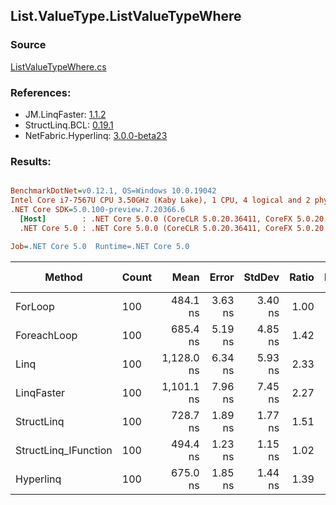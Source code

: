 ﻿## List.ValueType.ListValueTypeWhere

### Source
[ListValueTypeWhere.cs](../LinqBenchmarks/List/ValueType/ListValueTypeWhere.cs)

### References:
- JM.LinqFaster: [1.1.2](https://www.nuget.org/packages/JM.LinqFaster/1.1.2)
- StructLinq.BCL: [0.19.1](https://www.nuget.org/packages/StructLinq.BCL/0.19.1)
- NetFabric.Hyperlinq: [3.0.0-beta23](https://www.nuget.org/packages/NetFabric.Hyperlinq/3.0.0-beta23)

### Results:
``` ini

BenchmarkDotNet=v0.12.1, OS=Windows 10.0.19042
Intel Core i7-7567U CPU 3.50GHz (Kaby Lake), 1 CPU, 4 logical and 2 physical cores
.NET Core SDK=5.0.100-preview.7.20366.6
  [Host]        : .NET Core 5.0.0 (CoreCLR 5.0.20.36411, CoreFX 5.0.20.36411), X64 RyuJIT
  .NET Core 5.0 : .NET Core 5.0.0 (CoreCLR 5.0.20.36411, CoreFX 5.0.20.36411), X64 RyuJIT

Job=.NET Core 5.0  Runtime=.NET Core 5.0  

```
|               Method | Count |       Mean |   Error |  StdDev | Ratio | RatioSD |  Gen 0 | Gen 1 | Gen 2 | Allocated |
|--------------------- |------ |-----------:|--------:|--------:|------:|--------:|-------:|------:|------:|----------:|
|              ForLoop |   100 |   484.1 ns | 3.63 ns | 3.40 ns |  1.00 |    0.00 |      - |     - |     - |         - |
|          ForeachLoop |   100 |   685.4 ns | 5.19 ns | 4.85 ns |  1.42 |    0.02 |      - |     - |     - |         - |
|                 Linq |   100 | 1,128.0 ns | 6.34 ns | 5.93 ns |  2.33 |    0.02 | 0.0648 |     - |     - |     136 B |
|           LinqFaster |   100 | 1,101.1 ns | 7.96 ns | 7.45 ns |  2.27 |    0.02 | 2.4433 |     - |     - |    5112 B |
|           StructLinq |   100 |   728.7 ns | 1.89 ns | 1.77 ns |  1.51 |    0.01 |      - |     - |     - |         - |
| StructLinq_IFunction |   100 |   494.4 ns | 1.23 ns | 1.15 ns |  1.02 |    0.01 |      - |     - |     - |         - |
|            Hyperlinq |   100 |   675.0 ns | 1.85 ns | 1.44 ns |  1.39 |    0.01 |      - |     - |     - |         - |
